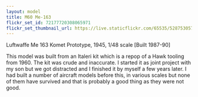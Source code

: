 ```yaml
---
layout: model
title: M60 Me-163
flickr_set_id: 72177720308065971
flickr_set_thumbnail_url: https://live.staticflickr.com/65535/52875305737_f57d7f66f3_m.jpg
---
```


Luftwaffe Me 163 Komet Prototype, 1945, 1/48 scale  [Built 1987-90]

This model was built from an Italeri kit which is a repop of a Hawk tooling from 1960. The kit was crude and inaccurate. I started it as joint project with my son but we got distracted and I finished it by myself a few years later. I had built a number of aircraft models before this, in various scales but none of them have survived and that is probably a good thing as they were not good. 


